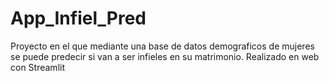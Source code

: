 # App_Infiel_Pred
Proyecto en el que mediante una base de datos demograficos de mujeres se puede predecir si van a ser infieles en su matrimonio.
Realizado en web con Streamlit
